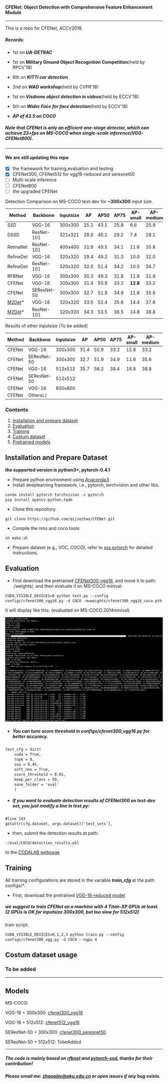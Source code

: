 #### CFENet: Object Detection with Comprehensive Feature Enhancement Module

--------

This is a repo for CFENet, ACCV2018.

##### Records:

- 1st on ***UA-DETRAC***

- 1st on **Military Ground Object Recognition Competition**(held by RPCV'18)

- 6th on ***KITTI car detection***

- 2nd on ***WAD workshop***(held by CVPR'18)

- 1st on ***Visdrone object detection in videos***(held by ECCV'18)

- 5th on ***Wider Face for face detection***(held by ECCV'18)
- ***AP of 43.5 on COCO***

##### Note that CFENet is only an efficient one-stage detector, which can achieve 23+fps on MS-COCO when single-scale inference(VGG-CFENet800).

--------

#### We are still updating this repo 
- [x] the framework for training,evaluation and testing
- [x] CFENet300, CFENet512 for vgg16-reduced and seresnet50
- [ ] Multi-scale inference
- [ ] CFENet800
- [ ] the upgraded CFENet

Detection Comparison on MS-COCO test-dev for **~300x300** input size.

Method | Backbone | Inputsize | AP | AP50 | AP75 |AP-small|AP-medium|AP-large
---|---|---|---|---|---|---|---|---
SSD|VGG-16|300x300|25.1|43.1|25.8|6.6|25.9|41.4
DSSD | ResNet-101|321x321|28.0|46.1|29.2|7.4|28.1|47.6
RetinaNet | ResNet-101|400x400|31.9|49.5|34.1|11.6|35.8|49.5
RefineDet | VGG-16| 320x320|29.4|49.2|31.3|10.0|32.0|44.4
RefineDet | ResNet-101|320x320|32.0|51.4|34.2|10.5|34.7|50.4
RFBNet| VGG-16|300x300|30.3|49.3|31.8|11.8|31.9|45.9
CFENet | VGG-16|300x300|31.4|50.9|33.2|**12.8**|33.2|46.7
CFENet | SEResNet-50|300x300|32.7|51.9|34.9|11.8|35.6|50.4
[M2Det](https://github.com/qijiezhao/M2Det)* | VGG-16| 320x320|33.5|52.4|35.6|14.4|37.6|47.6
[M2Det](https://github.com/qijiezhao/M2Det)* | ResNet-101| 320x320|34.3|53.5|36.5|14.8|38.8|47.9



Results of other inputsize (To be added)

Method | Backbone | Inputsize | AP | AP50 | AP75 |AP-small|AP-medium|AP-large
---|---|---|---|---|---|---|---|---
CFENet | VGG-16|300x300|31.4|50.9|33.2|12.8|33.2|46.7
CFENet | SEResNet-50|300x300|32.7|51.9|34.9|11.8|35.6|50.4
CFENet | VGG-16 |512x512|35.7|56.2|38.4|18.8|38.8|49.0
CFENet |SEResNet-50| 512x512|
CFENet | VGG-16 |800x800|
CFENet | Others(.)|


### Contents
1. [Installation and prepare dataset](#installation)
2. [Evaluation](#evaluation)
3. [Training](#training)
4. [Costum dataset](#costum)
5. [Pretrained models](#models)


## Installation and Prepare Dataset
**the supported version is python3+, pytorch-0.4.1**
- Prepare python environment using [Anaconda3](https://www.anaconda.com/download/).
- Install deeplearning framework, i.e., pytorch, torchvision and other libs.

```Shell
conda install pytorch torchvision -c pytorch
pip install opencv-python,tqdm
```
- Clone this repository.
```Shell
git clone https://github.com/qijiezhao/CFENet.git
```
- Compile the nms and coco tools:

```Shell
sh make.sh
```

- Prepare dataset (e.g., VOC, COCO), refer to [sss.pytorch](https://github.com/amdegroot/ssd.pytorch) for detailed instructions.

## Evaluation 
- First download the pretrained [CFENet300-vgg16](https://pan.baidu.com/s/1CxIAbZox-FvcClrKEgO1lA), and move it to path: ./weights/, and then evaluate it on MS-COCO minival:
```Shell
CUDA_VISIBLE_DEVICES=0 python test.py --config configs/cfenet300_vgg16.py -d COCO -m=weights/cfenet300_vgg16_coco.pth
```
It will display like this: (evaluated on MS-COCO 2014minival)

![image](imgs/cfenet300_vgg.png)

- ##### You can tune score threshold in configs/cfenet300_vgg16.py for better accuracy.
```Shell
test_cfg = dict(
    cuda = True,
    topk = 0,
    iou = 0.45,
    soft_nms = True,
    score_threshold = 0.01,
    keep_per_class = 50,
    save_folder = 'eval'
    )

```
- ##### If you want to evaluate detection results of CFENet300 on test-dev set, you just modify a line in test.py:
```Shell
#line 143
getattr(cfg.dataset, args.dataset)['test_sets'],

```
- then, submit the detection results at path:
```Shell
·/eval/COCO/detection_results.pkl
```
to the [CODALAB webpage](https://competitions.codalab.org/competitions/5181#participate)

## Training

All training configurations are stored in the variable ***train_cfg*** at the path configs/*.
- First, download the pretrained [VGG-16-reduced model](https://pan.baidu.com/s/1PqzTrfilA-V4Bjb7yRA1Cg)
##### we suggest to train CFENet on a machine with 4 Titan-XP GPUs at least. (2 GPUs is OK for inputsize 300x300, but too slow for 512x512)

train script:

```Shell
CUDA_VISIBLE_DEVICES=0,1,2,3 python train.py --config configs/cfenet300_vgg.py -d COCO --ngpu 4
```

## Costum dataset usage
### To be added

------
## Models
MS-COCO:

VGG-16 + 300x300:   [cfenet300_vgg16](https://pan.baidu.com/s/1se_kU4inMKzbE409o3eYOg)

VGG-16 + 512x512:   [cfenet512_vgg16](https://pan.baidu.com/s/1GABI-We69PnCCfv5_1aCRw)

SEResNet-50 + 300x300:  [cfenet300_seresnet50](https://pan.baidu.com/s/1h3ZRk6vDbXn3E3XuuQvtOQ)

SEResNet-50 + 512x512:  TobeAdded

-----

##### The code is mainly based on [rfbnet](https://github.com/ruinmessi/RFBNet) and [pytorch-ssd](https://github.com/qijiezhao/pytorch-ssd), thanks for their contribution!

##### Please email me: zhaoqijie@pku.edu.cn or open issues if any bug exists.
